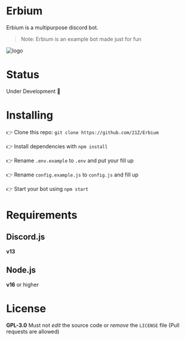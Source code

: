 # Erbium
Erbium is a multipurpose discord bot.

> Note: Erbium is an example bot made just for fun

![logo](https://raw.githubusercontent.com/21Z/Erbium/main/assets/ersm.png)

# Status
Under Development 🚧

# Installing
👉 Clone this repo: `git clone https://github.com/21Z/Erbium`

👉 Install dependencies with `npm install`

👉 Rename `.env.example` to `.env` and put your fill up

👉 Rename `config.example.js` to `config.js` and fill up

👉 Start your bot using `npm start`

# Requirements
## Discord.js
**v13**

## Node.js
**v16** or higher

# License
**GPL-3.0**
Must not *edit* the source code or *remove* the `LICENSE` file (Pull requests are allowed)
